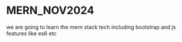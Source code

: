 # MERN_NOV2024
we are going to learn the mern stack tech including bootstrap and js features like es6 etc
